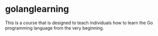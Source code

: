 # golanglearning
This is a course that is designed to teach individuals how to learn the Go programming language from the very beginning.

